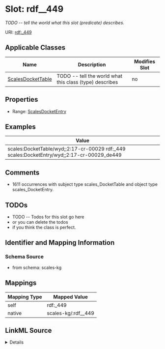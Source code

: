 

# Slot: rdf__449


_TODO -- tell the world what this slot (predicate) describes._





URI: [rdf:_449](http://www.w3.org/1999/02/22-rdf-syntax-ns#_449)



<!-- no inheritance hierarchy -->





## Applicable Classes

| Name | Description | Modifies Slot |
| --- | --- | --- |
| [ScalesDocketTable](../classes/ScalesDocketTable.md) | TODO -- tell the world what this class (type) describes |  no  |







## Properties

* Range: [ScalesDocketEntry](../classes/ScalesDocketEntry.md)






## Examples

| Value |
| --- |
| scales:DocketTable/wyd;;2:17-cr-00029 rdf:_449 scales:DocketEntry/wyd;;2:17-cr-00029_de449 |

## Comments

* 1611 occurrences with subject type scales_DocketTable and object type scales_DocketEntry.

## TODOs

* TODO -- Todos for this slot go here
* or you can delete the todos
* if you think the class is perfect.

## Identifier and Mapping Information







### Schema Source


* from schema: scales-kg




## Mappings

| Mapping Type | Mapped Value |
| ---  | ---  |
| self | rdf:_449 |
| native | scales-kg/:rdf__449 |




## LinkML Source

<details>
```yaml
name: rdf__449
description: TODO -- tell the world what this slot (predicate) describes.
todos:
- TODO -- Todos for this slot go here
- or you can delete the todos
- if you think the class is perfect.
comments:
- 1611 occurrences with subject type scales_DocketTable and object type scales_DocketEntry.
examples:
- value: scales:DocketTable/wyd;;2:17-cr-00029 rdf:_449 scales:DocketEntry/wyd;;2:17-cr-00029_de449
from_schema: scales-kg
rank: 1000
slot_uri: rdf:_449
alias: rdf__449
domain_of:
- scales_DocketTable
range: scales_DocketEntry

```
</details>